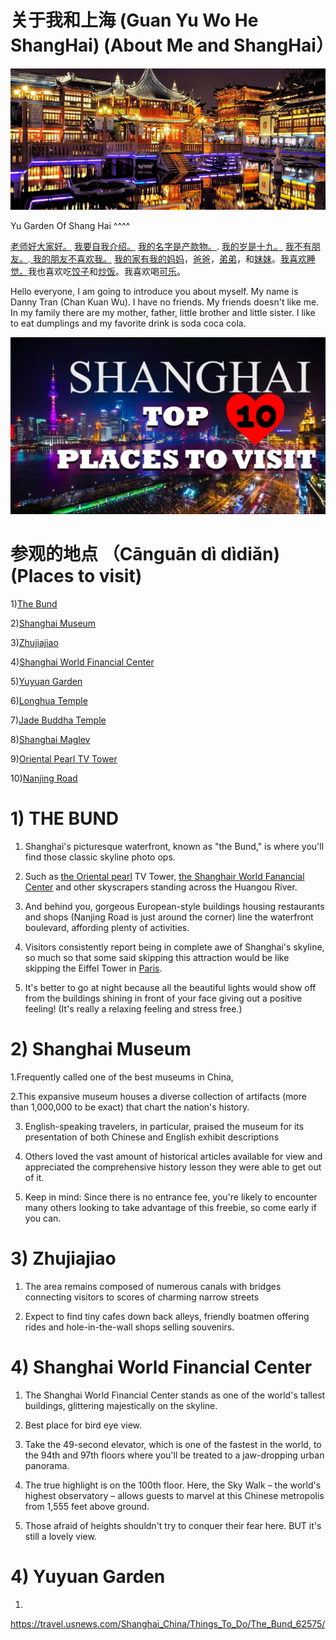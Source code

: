 # 关于我和上海 (Guan Yu Wo He ShangHai) (About Me and ShangHai）

![Yu Garden Art](./Yu-Garden-arti.jpg)

Yu Garden Of Shang Hai ^^^^

[老师好大家好。](https://www.helloeveryone.studio/) [我要自我介绍。](https://notascaredycat.wordpress.com/2014/05/06/allow-me-to-introduce-myself/) [我的名字是产款物。](https://www.thoughtco.com/what-to-know-about-german-names-1444327). [我的岁是十九。](http://www.sohu.com/a/136143692_639367) [我不有朋友。](https://www.pinterest.com/pin/312789136602685460/).[ 我的朋友不喜欢我。](http://smszoo.com/hate-poems-friends-cheating-betrayal-friendship.html) [我的家有我的妈妈](https://www.pinclipart.com/pindetail/biRJTi_graphic-library-stock-2017-drawing-mothers-day-happy/)，[爸爸](https://www.history.com/topics/holidays/fathers-day)，[弟弟](https://en.wikipedia.org/wiki/Little_Brother_(group))，和[妹妹](http://www.dinelittlesister.com/)。[我喜欢睡觉。](https://www.clipartwiki.com/iclip/bwoTo_sleep-icon-clipart-sleep-icon/)我也喜欢吃[饺子](https://eatnorth.com/diana-ng/chinese-napa-cabbage-and-pork-dumplings-jiaozi)和[炒饭](https://www.google.com/search?q=chao+fan&tbm=isch&ved=2ahUKEwirxuen4aDlAhUWVFkKHdtzCIwQ2-cCegQIABAA&oq=chao+fan&gs_l=img.3..0l10.28820.29790..30020...0.0..0.73.508.8......0....1..gws-wiz-img.......35i39j0i67j0i131j0i3j0i10.SozGYeNeJb4&ei=TQqnXevrMZao5QLb56HgCA&bih=864&biw=1280&rlz=1C1CHBF_enUS853US870&safe=strict#imgrc=2eQcXCy3ZFmMVM)。我喜欢喝[可乐](https://www.walmart.com/ip/Coca-Cola-Classic-Soda-3L/16777273)。

Hello everyone, I am going to introduce you about myself. My name is Danny Tran (Chan Kuan Wu). I have no friends. My friends doesn't like me. In my family there are my mother, father, little brother and little sister. I like to eat dumplings and my favorite drink is soda coca cola.



![ShangHai](./top-10-places-to-visit-in-shang-hai.jpg)


# 参观的地点 （Cānguān dì dìdiǎn) (Places to visit)

1)[The Bund](https://travel.usnews.com/Shanghai_China/Things_To_Do/The_Bund_62575/)

2)[Shanghai Museum](https://travel.usnews.com/Shanghai_China/Things_To_Do/Shanghai_Museum_62573/)

3)[Zhujiajiao](https://travel.usnews.com/Shanghai_China/Things_To_Do/Shanghai_Museum_62573/)

4)[Shanghai World Financial Center](https://travel.usnews.com/Shanghai_China/Things_To_Do/Shanghai_World_Financial_Center_62571/)

5)[Yuyuan Garden](https://travel.usnews.com/Shanghai_China/Things_To_Do/Yuyuan_Garden_62576/)

6)[Longhua Temple](https://travel.usnews.com/Shanghai_China/Things_To_Do/Longhua_Temple_62586/)

7)[Jade Buddha Temple](https://travel.usnews.com/Shanghai_China/Things_To_Do/Jade_Buddha_Temple_62585/)

8)[Shanghai Maglev](https://travel.usnews.com/Shanghai_China/Things_To_Do/Shanghai_Maglev_62577/)

9)[Oriental Pearl TV Tower](https://travel.usnews.com/Shanghai_China/Things_To_Do/Oriental_Pearl_TV_Tower_62572/0)

10)[Nanjing Road](https://travel.usnews.com/Shanghai_China/Things_To_Do/Nanjing_Road_62574/)

# 1) THE BUND

1. Shanghai's picturesque waterfront, known as "the Bund," is where you'll find those classic skyline photo ops.

2.  Such as [the Oriental pearl](https://travel.usnews.com/Shanghai_China/Things_To_Do/Oriental_Pearl_TV_Tower_62572/) TV Tower, [the Shanghair World Fanancial Center](https://travel.usnews.com/Shanghai_China/Things_To_Do/Shanghai_World_Financial_Center_62571/) and other skyscrapers standing across the Huangou River.

3.  And behind you, gorgeous European-style buildings housing restaurants and shops (Nanjing Road is just around the corner) line the waterfront boulevard, affording plenty of activities.

4.  Visitors consistently report being in complete awe of Shanghai's skyline, so much so that some said skipping this attraction would be like skipping the Eiffel Tower in [Paris](https://travel.usnews.com/Paris_France/).

5.  It's better to go at night because all the beautiful lights would show off from the buildings shining in front of your face giving out a positive feeling! (It's really a relaxing feeling and stress free.)

# 2) Shanghai Museum

1.Frequently called one of the best museums in China,

2.This expansive museum houses a diverse collection of artifacts (more than 1,000,000 to be exact) that chart the nation's history.

3. English-speaking travelers, in particular, praised the museum for its presentation of both Chinese and English exhibit descriptions

4. Others loved the vast amount of historical articles available for view and appreciated the comprehensive history lesson they were able to get out of it.

5.  Keep in mind: Since there is no entrance fee, you're likely to encounter many others looking to take advantage of this freebie, so come early if you can.

# 3) Zhujiajiao

1.  The area remains composed of numerous canals with bridges connecting visitors to scores of charming narrow streets

2.  Expect to find tiny cafes down back alleys, friendly boatmen offering rides and hole-in-the-wall shops selling souvenirs.

# 4) Shanghai World Financial Center

1. The Shanghai World Financial Center stands as one of the world's tallest buildings, glittering majestically on the skyline.

2. Best place for bird eye view.

3. Take the 49-second elevator, which is one of the fastest in the world, to the 94th and 97th floors where you'll be treated to a jaw-dropping urban panorama.

4. The true highlight is on the 100th floor. Here, the Sky Walk – the world's highest observatory – allows guests to marvel at this Chinese metropolis from 1,555 feet above ground.

5. Those afraid of heights shouldn't try to conquer their fear here. BUT it's still a lovely view.

# 4) Yuyuan Garden

1.
https://travel.usnews.com/Shanghai_China/Things_To_Do/The_Bund_62575/
